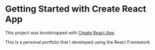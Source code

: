 # Getting Started with Create React App

This project was bootstrapped with [Create React App](https://github.com/facebook/create-react-app).

This is a personal portfolio that I developed using the React Framework
